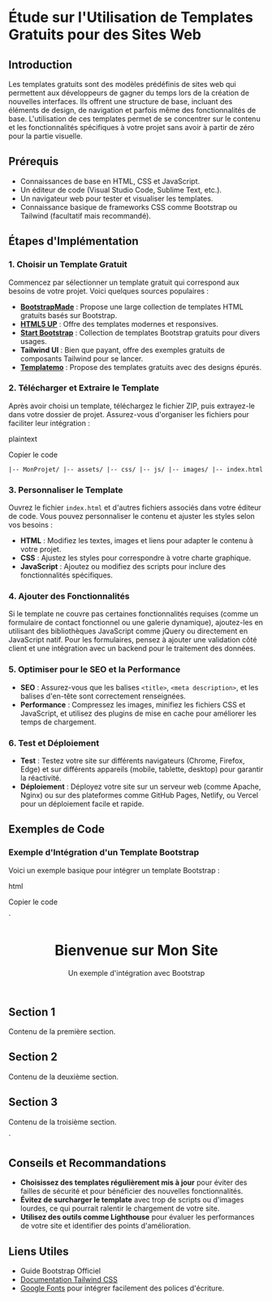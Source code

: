 Étude sur l'Utilisation de Templates Gratuits pour des Sites Web
================================================================

Introduction
------------

Les templates gratuits sont des modèles prédéfinis de sites web qui permettent aux développeurs de gagner du temps lors de la création de nouvelles interfaces. Ils offrent une structure de base, incluant des éléments de design, de navigation et parfois même des fonctionnalités de base. L'utilisation de ces templates permet de se concentrer sur le contenu et les fonctionnalités spécifiques à votre projet sans avoir à partir de zéro pour la partie visuelle.

Prérequis
---------

-   Connaissances de base en HTML, CSS et JavaScript.
-   Un éditeur de code (Visual Studio Code, Sublime Text, etc.).
-   Un navigateur web pour tester et visualiser les templates.
-   Connaissance basique de frameworks CSS comme Bootstrap ou Tailwind (facultatif mais recommandé).

Étapes d'Implémentation
-----------------------

### 1\. **Choisir un Template Gratuit**

Commencez par sélectionner un template gratuit qui correspond aux besoins de votre projet. Voici quelques sources populaires :

-   **[BootstrapMade](https://bootstrapmade.com/)** : Propose une large collection de templates HTML gratuits basés sur Bootstrap.
-   **[HTML5 UP](https://html5up.net/)** : Offre des templates modernes et responsives.
-   **[Start Bootstrap](https://startbootstrap.com/)** : Collection de templates Bootstrap gratuits pour divers usages.
-   **Tailwind UI** : Bien que payant, offre des exemples gratuits de composants Tailwind pour se lancer.
-   **[Templatemo](https://templatemo.com/)** : Propose des templates gratuits avec des designs épurés.

### 2\. **Télécharger et Extraire le Template**

Après avoir choisi un template, téléchargez le fichier ZIP, puis extrayez-le dans votre dossier de projet. Assurez-vous d'organiser les fichiers pour faciliter leur intégration :

plaintext

Copier le code

`|-- MonProjet/
    |-- assets/
    |-- css/
    |-- js/
    |-- images/
    |-- index.html`

### 3\. **Personnaliser le Template**

Ouvrez le fichier `index.html` et d'autres fichiers associés dans votre éditeur de code. Vous pouvez personnaliser le contenu et ajuster les styles selon vos besoins :

-   **HTML** : Modifiez les textes, images et liens pour adapter le contenu à votre projet.
-   **CSS** : Ajustez les styles pour correspondre à votre charte graphique.
-   **JavaScript** : Ajoutez ou modifiez des scripts pour inclure des fonctionnalités spécifiques.

### 4\. **Ajouter des Fonctionnalités**

Si le template ne couvre pas certaines fonctionnalités requises (comme un formulaire de contact fonctionnel ou une galerie dynamique), ajoutez-les en utilisant des bibliothèques JavaScript comme jQuery ou directement en JavaScript natif. Pour les formulaires, pensez à ajouter une validation côté client et une intégration avec un backend pour le traitement des données.

### 5\. **Optimiser pour le SEO et la Performance**

-   **SEO** : Assurez-vous que les balises `<title>`, `<meta description>`, et les balises d'en-tête sont correctement renseignées.
-   **Performance** : Compressez les images, minifiez les fichiers CSS et JavaScript, et utilisez des plugins de mise en cache pour améliorer les temps de chargement.

### 6\. **Test et Déploiement**

-   **Test** : Testez votre site sur différents navigateurs (Chrome, Firefox, Edge) et sur différents appareils (mobile, tablette, desktop) pour garantir la réactivité.
-   **Déploiement** : Déployez votre site sur un serveur web (comme Apache, Nginx) ou sur des plateformes comme GitHub Pages, Netlify, ou Vercel pour un déploiement facile et rapide.

Exemples de Code
----------------

### Exemple d'Intégration d'un Template Bootstrap

Voici un exemple basique pour intégrer un template Bootstrap :

html

Copier le code

`<!DOCTYPE html>
<html lang="en">
<head>
    <meta charset="UTF-8">
    <meta http-equiv="X-UA-Compatible" content="IE=edge">
    <meta name="viewport" content="width=device-width, initial-scale=1.0">
    <title>Mon Site Bootstrap</title>
    <link href="https://cdn.jsdelivr.net/npm/bootstrap@5.3.0/dist/css/bootstrap.min.css" rel="stylesheet">
</head>
<body>

<header class="bg-primary text-white text-center py-5">
    <h1>Bienvenue sur Mon Site</h1>
    <p>Un exemple d'intégration avec Bootstrap</p>
</header>

<section class="container mt-5">
    <div class="row">
        <div class="col-md-4">
            <h2>Section 1</h2>
            <p>Contenu de la première section.</p>
        </div>
        <div class="col-md-4">
            <h2>Section 2</h2>
            <p>Contenu de la deuxième section.</p>
        </div>
        <div class="col-md-4">
            <h2>Section 3</h2>
            <p>Contenu de la troisième section.</p>
        </div>
    </div>
</section>

<script src="https://cdn.jsdelivr.net/npm/bootstrap@5.3.0/dist/js/bootstrap.bundle.min.js"></script>
</body>
</html>`

Conseils et Recommandations
---------------------------

-   **Choisissez des templates régulièrement mis à jour** pour éviter des failles de sécurité et pour bénéficier des nouvelles fonctionnalités.
-   **Évitez de surcharger le template** avec trop de scripts ou d'images lourdes, ce qui pourrait ralentir le chargement de votre site.
-   **Utilisez des outils comme Lighthouse** pour évaluer les performances de votre site et identifier des points d'amélioration.

Liens Utiles
------------

-   Guide Bootstrap Officiel
-   [Documentation Tailwind CSS](https://tailwindcss.com/docs/installation)
-   [Google Fonts](https://fonts.google.com/) pour intégrer facilement des polices d'écriture.